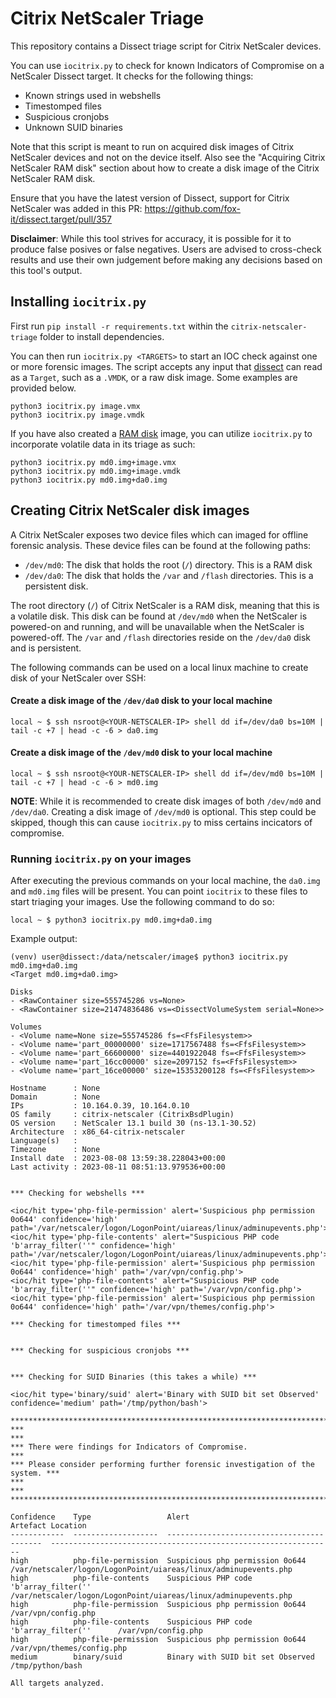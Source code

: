 # Citrix NetScaler Triage

This repository contains a Dissect triage script for Citrix NetScaler devices.

You can use `iocitrix.py` to check for known Indicators of Compromise on a NetScaler Dissect target. It checks for the following things:

* Known strings used in webshells
* Timestomped files
* Suspicious cronjobs
* Unknown SUID binaries

Note that this script is meant to run on acquired disk images of Citrix NetScaler devices and not on the device itself.
Also see the "Acquiring Citrix NetScaler RAM disk" section about how to create a disk image of the Citrix NetScaler RAM disk.

Ensure that you have the latest version of Dissect, support for Citrix NetScaler was added in this PR: https://github.com/fox-it/dissect.target/pull/357

**Disclaimer**: While this tool strives for accuracy, it is possible for it to produce false posives or false negatives. Users are advised to cross-check results and use their own judgement before making any decisions based on this tool's output.

## Installing `iocitrix.py`
First run `pip install -r requirements.txt` within the `citrix-netscaler-triage` folder to install dependencies. 

You can then run `iocitrix.py <TARGETS>` to start an IOC check against one or more forensic images. The script accepts any input that [dissect](https://github.com/fox-it/dissect.target) can read as a `Target`, such as a `.VMDK`, or a raw disk image. Some examples are provided below.

```shell
python3 iocitrix.py image.vmx
python3 iocitrix.py image.vmdk
```

If you have also created a [RAM disk](#create-a-disk-image-of-the-devmd0-disk-to-your-local-machine) image, you can utilize `iocitrix.py` to incorporate volatile data in its triage as such:

```shell
python3 iocitrix.py md0.img+image.vmx
python3 iocitrix.py md0.img+image.vmdk
python3 iocitrix.py md0.img+da0.img
```

## Creating Citrix NetScaler disk images

A Citrix NetScaler exposes two device files which can imaged for offline forensic analysis. These device files can be found at the following paths:

* `/dev/md0`: The disk that holds the root (`/`) directory. This is a RAM disk
* `/dev/da0`: The disk that holds the `/var` and `/flash` directories. This is a persistent disk.

The root directory (`/`) of Citrix NetScaler is a RAM disk, meaning that this is a volatile disk. This disk can be found at `/dev/md0` when the NetScaler is powered-on and running, and will be unavailable when the NetScaler is powered-off. The `/var` and `/flash` directories reside on the `/dev/da0` disk and is persistent.

The following commands can be used on a local linux machine to create disk of your NetScaler over SSH:

#### Create a disk image of the `/dev/da0` disk to your local machine
```shell 
local ~ $ ssh nsroot@<YOUR-NETSCALER-IP> shell dd if=/dev/da0 bs=10M | tail -c +7 | head -c -6 > da0.img
```
#### Create a disk image of the `/dev/md0` disk to your local machine
```shell
local ~ $ ssh nsroot@<YOUR-NETSCALER-IP> shell dd if=/dev/md0 bs=10M | tail -c +7 | head -c -6 > md0.img
```

**NOTE**: While it is recommended to create disk images of both `/dev/md0` and `/dev/da0`. Creating a disk image of `/dev/md0` is optional. This step could be skipped, though this can cause `iocitrix.py` to miss certains incicators of compromise.

### Running `iocitrix.py` on your images

After executing the previous commands on your local machine, the `da0.img` and `md0.img` files will be present. You can point `iocitrix` to these files to start triaging your images. Use the following command to do so:

```shell
local ~ $ python3 iocitrix.py md0.img+da0.img
```

Example output:
```
(venv) user@dissect:/data/netscaler/image$ python3 iocitrix.py md0.img+da0.img
<Target md0.img+da0.img>

Disks
- <RawContainer size=555745286 vs=None>
- <RawContainer size=21474836486 vs=<DissectVolumeSystem serial=None>>

Volumes
- <Volume name=None size=555745286 fs=<FfsFilesystem>>
- <Volume name='part_00000000' size=1717567488 fs=<FfsFilesystem>>
- <Volume name='part_66600000' size=4401922048 fs=<FfsFilesystem>>
- <Volume name='part_16cc00000' size=2097152 fs=<FfsFilesystem>>
- <Volume name='part_16ce00000' size=15353200128 fs=<FfsFilesystem>>

Hostname      : None
Domain        : None
IPs           : 10.164.0.39, 10.164.0.10
OS family     : citrix-netscaler (CitrixBsdPlugin)
OS version    : NetScaler 13.1 build 30 (ns-13.1-30.52)
Architecture  : x86_64-citrix-netscaler
Language(s)   :
Timezone      : None
Install date  : 2023-08-08 13:59:38.228043+00:00
Last activity : 2023-08-11 08:51:13.979536+00:00


*** Checking for webshells ***

<ioc/hit type='php-file-permission' alert='Suspicious php permission 0o644' confidence='high' path='/var/netscaler/logon/LogonPoint/uiareas/linux/adminupevents.php'>
<ioc/hit type='php-file-contents' alert="Suspicious PHP code 'b'array_filter(''" confidence='high' path='/var/netscaler/logon/LogonPoint/uiareas/linux/adminupevents.php'>
<ioc/hit type='php-file-permission' alert='Suspicious php permission 0o644' confidence='high' path='/var/vpn/config.php'>
<ioc/hit type='php-file-contents' alert="Suspicious PHP code 'b'array_filter(''" confidence='high' path='/var/vpn/config.php'>
<ioc/hit type='php-file-permission' alert='Suspicious php permission 0o644' confidence='high' path='/var/vpn/themes/config.php'>

*** Checking for timestomped files ***


*** Checking for suspicious cronjobs ***


*** Checking for SUID Binaries (this takes a while) ***

<ioc/hit type='binary/suid' alert='Binary with SUID bit set Observed' confidence='medium' path='/tmp/python/bash'>

********************************************************************************
***                                                                          ***
*** There were findings for Indicators of Compromise.                        ***
*** Please consider performing further forensic investigation of the system. ***
***                                                                          ***
********************************************************************************

Confidence    Type                 Alert                                       Artefact Location
------------  -------------------  ------------------------------------------  ---------------------------------------------------------------
high          php-file-permission  Suspicious php permission 0o644             /var/netscaler/logon/LogonPoint/uiareas/linux/adminupevents.php
high          php-file-contents    Suspicious PHP code 'b'array_filter(''      /var/netscaler/logon/LogonPoint/uiareas/linux/adminupevents.php
high          php-file-permission  Suspicious php permission 0o644             /var/vpn/config.php
high          php-file-contents    Suspicious PHP code 'b'array_filter(''      /var/vpn/config.php
high          php-file-permission  Suspicious php permission 0o644             /var/vpn/themes/config.php
medium        binary/suid          Binary with SUID bit set Observed           /tmp/python/bash

All targets analyzed.
```
